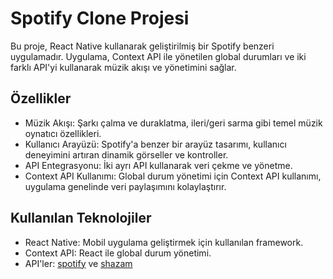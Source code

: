 # Spotify Clone Projesi
Bu proje, React Native kullanarak geliştirilmiş bir Spotify benzeri uygulamadır. Uygulama, Context API ile yönetilen global durumları ve iki farklı API'yi kullanarak müzik akışı ve yönetimini sağlar.

## Özellikler
- Müzik Akışı: Şarkı çalma ve duraklatma, ileri/geri sarma gibi temel müzik oynatıcı özellikleri.
- Kullanıcı Arayüzü: Spotify'a benzer bir arayüz tasarımı, kullanıcı deneyimini artıran dinamik görseller ve kontroller.
- API Entegrasyonu: İki ayrı API kullanarak veri çekme ve yönetme.
- Context API Kullanımı: Global durum yönetimi için Context API kullanımı, uygulama genelinde veri paylaşımını kolaylaştırır.

## Kullanılan Teknolojiler
- React Native: Mobil uygulama geliştirmek için kullanılan framework.
- Context API: React ile global durum yönetimi.
- API'ler: [spotify](https://spotify23.p.rapidapi.com/search/) ve [shazam](https://shazam.p.rapidapi.com/search)
